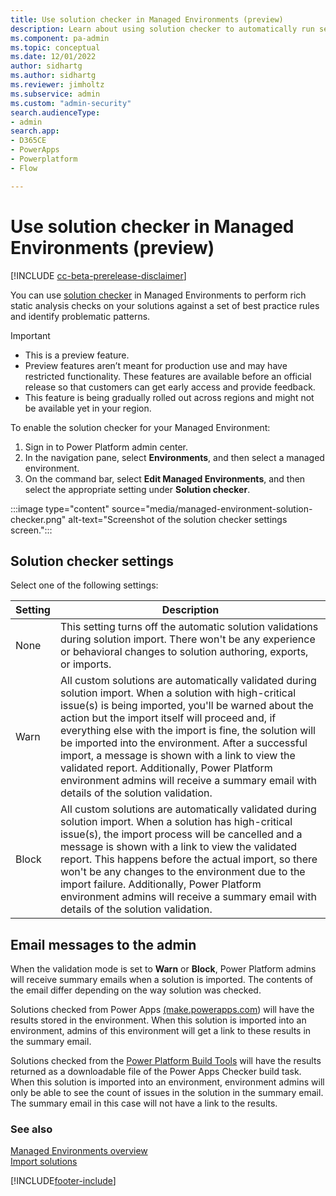 ```yaml
---
title: Use solution checker in Managed Environments (preview)
description: Learn about using solution checker to automatically run security and reliability validations during solution import.
ms.component: pa-admin
ms.topic: conceptual
ms.date: 12/01/2022
author: sidhartg
ms.author: sidhartg
ms.reviewer: jimholtz
ms.subservice: admin
ms.custom: "admin-security"
search.audienceType:
- admin
search.app:
- D365CE
- PowerApps
- Powerplatform
- Flow

---
```


# Use solution checker in Managed Environments (preview)

[!INCLUDE [cc-beta-prerelease-disclaimer](../includes/cc-beta-prerelease-disclaimer.md)]

You can use [solution checker](/power-apps/maker/data-platform/use-powerapps-checker) in Managed Environments to perform rich static analysis checks on your solutions against a set of best practice rules and identify problematic patterns.

> [!IMPORTANT]
>
> - This is a preview feature.
> - Preview features aren’t meant for production use and may have restricted functionality. These features are available before an official release so that customers can get early access and provide feedback.
> - This feature is being gradually rolled out across regions and might not be available yet in your region.

To enable the solution checker for your Managed Environment:

1. Sign in to Power Platform admin center.
1. In the navigation pane, select **Environments**, and then select a managed environment.
1. On the command bar, select **Edit Managed Environments**, and then select the appropriate setting under **Solution checker**.

:::image type="content" source="media/managed-environment-solution-checker.png" alt-text="Screenshot of the solution checker settings screen.":::

## Solution checker settings

Select one of the following settings:

| Setting | Description |
| --- | --- |
| None |  This setting turns off the automatic solution validations during solution import. There won't be any experience or behavioral changes to solution authoring, exports, or imports. |
| Warn |  All custom solutions are automatically validated during solution import. When a solution with high-critical issue(s) is being imported, you'll be warned about the action but the import itself will proceed and, if everything else with the import is fine, the solution will be imported into the environment. After a successful import, a message is shown with a link to view the validated report. Additionally, Power Platform environment admins will receive a summary email with details of the solution validation. |
| Block | All custom solutions are automatically validated during solution import. When a solution has high-critical issue(s), the import process will be cancelled and a message is shown with a link to view the validated report. This happens before the actual import, so there won't be any changes to the environment due to the import failure. Additionally, Power Platform environment admins will receive a summary email with details of the solution validation. |

## Email messages to the admin

When the validation mode is set to **Warn** or **Block**, Power Platform admins will receive summary emails when a solution is imported. The contents of the email differ depending on the way solution was checked.

Solutions checked from Power Apps [(make.powerapps.com](https://make.powerapps.com)) will have the results stored in the environment. When this solution is imported into an environment, admins of this environment will get a link to these results in the summary email.

Solutions checked from the [Power Platform Build Tools](/power-platform/alm/devops-build-tools) will have the results returned as a downloadable file of the Power Apps Checker build task. When this solution is imported into an environment, environment admins will only be able to see the count of issues in the solution in the summary email. The summary email in this case will not have a link to the results.  

### See also

[Managed Environments overview](managed-environment-overview.md) <br />
[Import solutions](/power-apps/maker/data-platform/import-update-export-solutions)  

[!INCLUDE[footer-include](../includes/footer-banner.md)]
